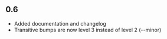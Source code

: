 ## 0.6

* Added documentation and changelog
* Transitive bumps are now level 3 instead of level 2 (--minor)
